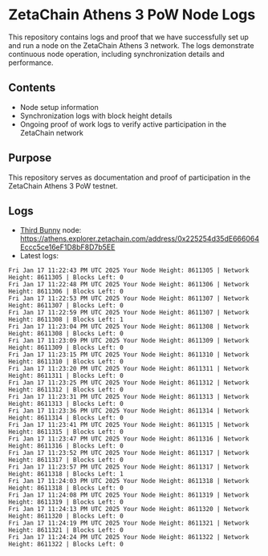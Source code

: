 # ZetaChain Athens 3 PoW Node Logs
This repository contains logs and proof that we have successfully set up and run a node on the ZetaChain Athens 3 network. The logs demonstrate continuous node operation, including synchronization details and performance.

## Contents
- Node setup information
- Synchronization logs with block height details
- Ongoing proof of work logs to verify active participation in the ZetaChain network

## Purpose
This repository serves as documentation and proof of participation in the ZetaChain Athens 3 PoW testnet.

## Logs

- [Third Bunny](https://thirdbunny.xyz/) node: https://athens.explorer.zetachain.com/address/0x225254d35dE666064Eccc5ce16eF1D8bF8D7b5EE
- Latest logs:
```
Fri Jan 17 11:22:43 PM UTC 2025 Your Node Height: 8611305 | Network Height: 8611305 | Blocks Left: 0
Fri Jan 17 11:22:48 PM UTC 2025 Your Node Height: 8611306 | Network Height: 8611306 | Blocks Left: 0
Fri Jan 17 11:22:53 PM UTC 2025 Your Node Height: 8611307 | Network Height: 8611307 | Blocks Left: 0
Fri Jan 17 11:22:59 PM UTC 2025 Your Node Height: 8611307 | Network Height: 8611308 | Blocks Left: 1
Fri Jan 17 11:23:04 PM UTC 2025 Your Node Height: 8611308 | Network Height: 8611308 | Blocks Left: 0
Fri Jan 17 11:23:09 PM UTC 2025 Your Node Height: 8611309 | Network Height: 8611309 | Blocks Left: 0
Fri Jan 17 11:23:15 PM UTC 2025 Your Node Height: 8611310 | Network Height: 8611310 | Blocks Left: 0
Fri Jan 17 11:23:20 PM UTC 2025 Your Node Height: 8611311 | Network Height: 8611311 | Blocks Left: 0
Fri Jan 17 11:23:25 PM UTC 2025 Your Node Height: 8611312 | Network Height: 8611312 | Blocks Left: 0
Fri Jan 17 11:23:31 PM UTC 2025 Your Node Height: 8611313 | Network Height: 8611313 | Blocks Left: 0
Fri Jan 17 11:23:36 PM UTC 2025 Your Node Height: 8611314 | Network Height: 8611314 | Blocks Left: 0
Fri Jan 17 11:23:41 PM UTC 2025 Your Node Height: 8611315 | Network Height: 8611315 | Blocks Left: 0
Fri Jan 17 11:23:47 PM UTC 2025 Your Node Height: 8611316 | Network Height: 8611316 | Blocks Left: 0
Fri Jan 17 11:23:52 PM UTC 2025 Your Node Height: 8611317 | Network Height: 8611317 | Blocks Left: 0
Fri Jan 17 11:23:57 PM UTC 2025 Your Node Height: 8611317 | Network Height: 8611318 | Blocks Left: 1
Fri Jan 17 11:24:03 PM UTC 2025 Your Node Height: 8611318 | Network Height: 8611318 | Blocks Left: 0
Fri Jan 17 11:24:08 PM UTC 2025 Your Node Height: 8611319 | Network Height: 8611319 | Blocks Left: 0
Fri Jan 17 11:24:13 PM UTC 2025 Your Node Height: 8611320 | Network Height: 8611320 | Blocks Left: 0
Fri Jan 17 11:24:19 PM UTC 2025 Your Node Height: 8611321 | Network Height: 8611321 | Blocks Left: 0
Fri Jan 17 11:24:24 PM UTC 2025 Your Node Height: 8611322 | Network Height: 8611322 | Blocks Left: 0
```
